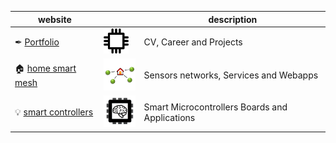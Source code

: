 | website |  | description |
| --- | --- | - |
| ✒ [Portfolio](https://wassfila.github.io/) | [<img src="portfolio.png" width=40>](https://wassfila.github.io/) | CV, Career and Projects |
| 🏠 [home smart mesh](https://homesmartmesh.github.io/) | [<img src="hsm.png" width=60>](https://homesmartmesh.github.io/) | Sensors networks, Services and Webapps |
| 💡 [smart controllers](https://smartcontrollers.github.io/) | [<img src="controllers.png" width=60>](https://homesmartmesh.github.io/) | Smart Microcontrollers Boards and Applications|
